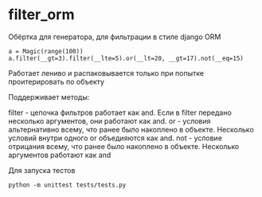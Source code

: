 # filter_orm
Обёртка для генератора, для фильтрации в стиле django ORM

```
a = Magic(range(100))
a.filter(__gt=3).filter(__lte=5).or(__lt=20, __gt=17).not(__eq=15)
```

Работает лениво и распаковывается только при попытке проитерировать по объекту

Поддерживает методы:

filter - цепочка фильтров работает как and. Если в filter передано несколько аргументов, они работают как and.
or - условия альтернативно всему, что ранее было накоплено в объекте. Несколько условий внутри одного or объедияются как and.
not - условие отрицания всему, что ранее было накоплено в объекте. Несколько аргументов работают как and


Для запуска тестов

```
python -m unittest tests/tests.py
```
